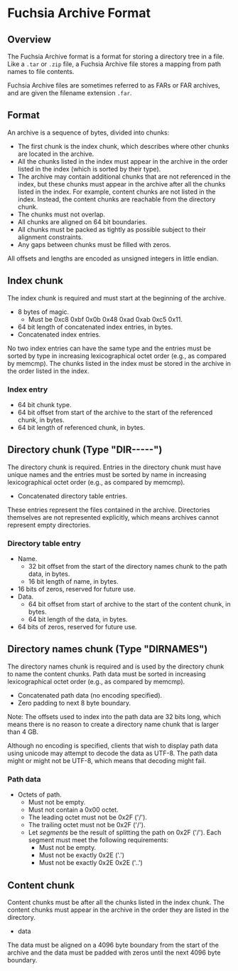 # Fuchsia Archive Format

## Overview

The Fuchsia Archive format is a format for storing a directory tree in a
file. Like a `.tar` or `.zip` file, a Fuchsia Archive file stores a mapping
from path names to file contents.

Fuchsia Archive files are sometimes referred to as FARs or FAR archives,
and are given the filename extension `.far`.

## Format

An archive is a sequence of bytes, divided into chunks:

 * The first chunk is the index chunk, which describes where other chunks are
   located in the archive.
 * All the chunks listed in the index must appear in the archive in the order
   listed in the index (which is sorted by their type).
 * The archive may contain additional chunks that are not referenced in the
   index, but these chunks must appear in the archive after all the chunks
   listed in the index. For example, content chunks are not listed in the
   index. Instead, the content chunks are reachable from the directory chunk.
 * The chunks must not overlap.
 * All chunks are aligned on 64 bit boundaries.
 * All chunks must be packed as tightly as possible subject to their alignment
   constraints.
 * Any gaps between chunks must be filled with zeros.

All offsets and lengths are encoded as unsigned integers in little endian.

## Index chunk

The index chunk is required and must start at the beginning of the archive.

 * 8 bytes of magic.
    - Must be 0xc8 0xbf 0x0b 0x48 0xad 0xab 0xc5 0x11.
 * 64 bit length of concatenated index entries, in bytes.
 * Concatenated index entries.

No two index entries can have the same type and the entries must be sorted by
type in increasing lexicographical octet order (e.g., as compared by memcmp).
The chunks listed in the index must be stored in the archive in the order listed
in the index.

### Index entry

 * 64 bit chunk type.
 * 64 bit offset from start of the archive to the start of the referenced
   chunk, in bytes.
 * 64 bit length of referenced chunk, in bytes.

## Directory chunk (Type "DIR-----")

The directory chunk is required.  Entries in the directory chunk must have
unique names and the entries must be sorted by name in increasing
lexicographical octet order (e.g., as compared by memcmp).

 * Concatenated directory table entries.

These entries represent the files contained in the archive. Directories
themselves are not represented explicitly, which means archives cannot represent
empty directories.

### Directory table entry

 * Name.
    - 32 bit offset from the start of the directory names chunk to the path
      data, in bytes.
    - 16 bit length of name, in bytes.
 * 16 bits of zeros, reserved for future use.
 * Data.
    - 64 bit offset from start of archive to the start of the content chunk, in
      bytes.
    - 64 bit length of the data, in bytes.
 * 64 bits of zeros, reserved for future use.

## Directory names chunk (Type "DIRNAMES")

The directory names chunk is required and is used by the directory chunk to name
the content chunks. Path data must be sorted in increasing lexicographical
octet order (e.g., as compared by memcmp).

 * Concatenated path data (no encoding specified).
 * Zero padding to next 8 byte boundary.

Note: The offsets used to index into the path data are 32 bits long, which means
there is no reason to create a directory name chunk that is larger than 4 GB.

Although no encoding is specified, clients that wish to display path data using
unicode may attempt to decode the data as UTF-8. The path data might or might
not be UTF-8, which means that decoding might fail.

### Path data

 * Octets of path.
    - Must not be empty.
    - Must not contain a 0x00 octet.
    - The leading octet must not be 0x2F ('/').
    - The trailing octet must not be 0x2F ('/').
    - Let *segments* be the result of splitting the path on 0x2F ('/'). Each
      segment must meet the following requirements:
       - Must not be empty.
       - Must not be exactly 0x2E ('.')
       - Must not be exactly 0x2E 0x2E ('..')

## Content chunk

Content chunks must be after all the chunks listed in the index chunk. The
content chunks must appear in the archive in the order they are listed in the
directory.

 * data

The data must be aligned on a 4096 byte boundary from the start of the archive
and the data must be padded with zeros until the next 4096 byte boundary.
